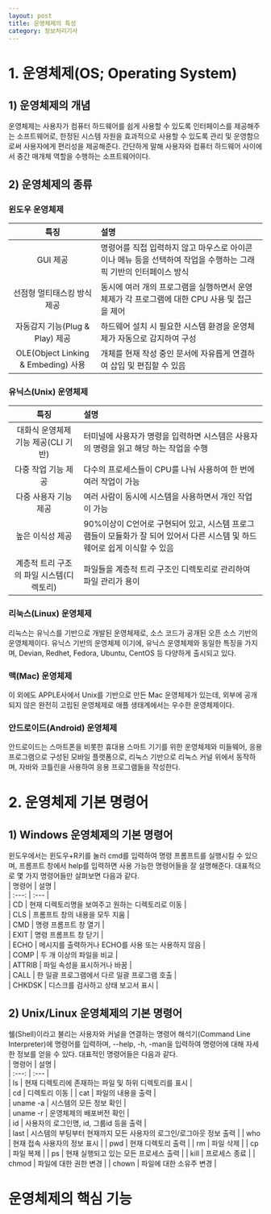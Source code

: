 ```yaml
---
layout: post
title: 운영체제의 특성
category: 정보처리기사
---
```


# 1. 운영체제(OS; Operating System)

## 1) 운영체제의 개념

운영체제는 사용자가 컴퓨터 하드웨어를 쉽게 사용할 수 있도록 인터페이스를 제공해주는 소프트웨어로, 한정된 시스템 자원을 효과적으로 사용할 수 있도록 관리 및 운영함으로써 사용자에게 편리성을 제공해준다.
간단하게 말해 사용자와 컴퓨터 하드웨어 사이에서 중간 매개체 역할을 수행하는 소프트웨어이다.

## 2) 운영체제의 종류

### 윈도우 운영체제

| 특징 | 설명 |  
| :---: | :--- |  
| GUI 제공 | 명령어를 직접 입력하지 않고 마우스로 아이콘이나 메뉴 등을 선택하여 작업을 수행하는 그래픽 기반의 인터페이스 방식 |  
| 선점형 멀티태스킹 방식 제공 | 동시에 여러 개의 프로그램을 실행하면서 운영체제가 각 프로그램에 대한 CPU 사용 및 접근을 제어 |  
| 자동감지 기능(Plug & Play) 제공 | 하드웨어 설치 시 필요한 시스템 환경을 운영체제가 자동으로 감지하여 구성 |  
| OLE(Object Linking & Embeding) 사용 | 개체를 현재 작성 중인 문서에 자유롭게 연결하여 삽입 및 편집할 수 있음 |  

### 유닉스(Unix) 운영체제

| 특징 | 설명 |  
| :---: | :--- |  
| 대화식 운영체제 기능 제공(CLI 기반) | 터미널에 사용자가 명령을 입력하면 시스템은 사용자의 명령을 읽고 해당 하는 작업을 수행 |  
| 다중 작업 기능 제공 | 다수의 프로세스들이 CPU를 나눠 사용하여 한 번에 여러 작업이 가능 |  
| 다중 사용자 기능 제공 | 여러 사람이 동시에 시스템을 사용하면서 개인 작업이 가능 |  
| 높은 이식성 제공 | 90%이상이 C언어로 구현되어 있고, 시스템 프로그램들이 모듈화가 잘 되어 있어서 다른 시스템 및 하드웨어로 쉽게 이식할 수 있음 |  
| 계층적 트리 구조의 파일 시스템(디렉토리) | 파일들을 계층적 트리 구조인 디렉토리로 관리하여 파일 관리가 용이 |

### 리눅스(Linux) 운영체제

리눅스는 유닉스를 기반으로 개발된 운영체제로, 소스 코드가 공개된 오픈 소스 기반의 운영체제이다.
유닉스 기반의 운영체제 이기에, 유닉스 운영체제와 동일한 특징을 가지며, Devian, Redhet, Fedora, Ubuntu, CentOS 등 다양하게 출시되고 있다.

### 맥(Mac) 운영체제

이 외에도 APPLE사에서 Unix를 기반으로 만든 Mac 운영체제가 있는데, 외부에 공개되지 않은 완전히 고립된 운영체제로 애플 생태계에서는 우수한 운영체제이다.

### 안드로이드(Android) 운영체제

안드로이드는 스마트폰을 비롯한 휴대용 스마트 기기를 위한 운영체제와 미들웨어, 응용 프로그램으로 구성된 모바일 플랫폼으로, 리눅스 기반으로 리눅스 커널 위에서 동작하며, 자바와 코틀린을 사용하여 응용 프로그램들을 작성한다.

# 2. 운영체제 기본 명령어

## 1) Windows 운영체제의 기본 명령어

윈도우에서는 윈도우+R키를 눌러 cmd를 입력하여 명령 프롬프트를 실행시킬 수 있으며, 프롬프트 창에서 help를 입력하면 사용 가능한 명령어들을 잘 설명해준다. 대표적으로 몇 가지 명령어들만 살펴보면 다음과 같다.  
| 명령어 | 설명 |  
| :---: | :--- |  
| CD | 현재 디렉토리명을 보여주고 원하는 디렉토리로 이동 |  
| CLS | 프롬프트 창의 내용을 모두 지움 |  
| CMD | 명령 프롬프트 창 열기 |  
| EXIT | 명령 프롬프트 창 닫기 |  
| ECHO | 메시지를 출력하거나 ECHO를 사용 또는 사용하지 않음 |  
| COMP | 두 개 이상의 파일을 비교 |  
| ATTRIB | 파일 속성을 표시하거나 바꿈 |  
| CALL | 한 일괄 프로그램에서 다르 일괄 프로그램 호출 |  
| CHKDSK | 디스크를 검사하고 상태 보고서 표시 |  

## 2) Unix/Linux 운영체제의 기본 명령어

쉘(Shell)이라고 불리는 사용자와 커널을 연결하는 명령어 해석기(Command Line Interpreter)에 명령어를 입력하며, --help, -h, -man을 입력하여 명령어에 대해 자세한 정보를 얻을 수 있다. 대표적인 명령어들은 다음과 같다.  
| 명령어 | 설명 |  
| :---: | :--- |  
| ls | 현재 디렉토리에 존재하는 파일 및 하위 디렉토리를 표시 |  
| cd | 디렉토리 이동 |
| cat | 파일의 내용을 출력 |  
| uname -a | 시스템의 모든 정보 확인 |  
| uname -r | 운영체제의 배포버전 확인 |  
| id | 사용자의 로그인명, id, 그룹id 등을 출력 |  
| last | 시스템의 부팅부터 현재까지 모든 사용자의 로그인/로그아웃 정보 출력 |
| who | 현재 접속 사용자의 정보 표시 |
| pwd | 현재 디렉토리 출력 |
| rm | 파일 삭제 |
| cp | 파일 복제 |
| ps | 현재 실행되고 있는 모든 프로세스 출력 |
| kill | 프로세스 종료 |
| chmod | 파일에 대한 권한 변경 |
| chown | 파일에 대한 소유주 변경 |

# 운영체제의 핵심 기능
